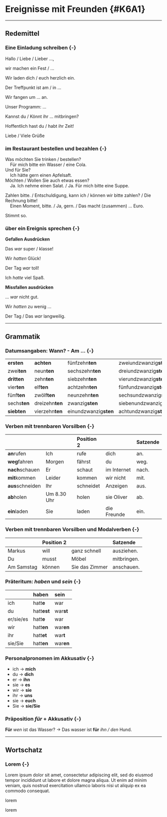 Ereignisse mit Freunden {#K6A1}
=

---

Redemittel
--

### Eine Einladung schreiben {-}

Hallo / Liebe / Lieber ...,

wir machen ein Fest / ... 

Wir laden dich / euch herzlich ein.

Der Treffpunkt ist am / in ...

Wir fangen um ... an.

Unser Programm: ... 

Kannst du / Könnt ihr ... mitbringen?

Hoffentlich hast du / habt ihr Zeit!

Liebe / Viele Grüße

### im Restaurant bestellen und bezahlen {-}

Was möchten Sie trinken / bestellen?<br>&nbsp;&nbsp;&nbsp;&nbsp;Für mich bitte ein Wasser / eine Cola.<br>Und für Sie?<br>&nbsp;&nbsp;&nbsp;&nbsp;Ich hätte gern einen Apfelsaft.<br>Möchten / Wollen Sie auch etwas essen?<br>&nbsp;&nbsp;&nbsp;&nbsp;Ja. Ich nehme einen Salat. / Ja. Für mich bitte eine Suppe.

Zahlen bitte. / Entschuldigung, kann ich / können wir bitte zahlen? / Die Rechnung bitte!<br>&nbsp;&nbsp;&nbsp;&nbsp;Einen Moment, bitte. / Ja, gern. / Das macht (zusammen) ... Euro.

Stimmt so.

### über ein Ereignis sprechen {-}

**Gefallen Ausdrücken**

Das _war_ super / klasse!

Wir _hatten_ Glück!

Der Tag _war_ toll!

Ich _hatte_ viel Spaß.

**Missfallen ausdrücken**

... _war_ nicht gut.

Wir _hatten_ zu wenig ...

Der Tag / Das _war_ langweilig.

---

Grammatik
--

### Datumsangaben: Wann? - Am ... {-}




|                          |                             |                                   |                                      |                                    |
|:-------------------------|:----------------------------|:----------------------------------|:-------------------------------------|:-----------------------------------|
|<strong>ersten</strong>   |<strong>achten</strong>      |fünfzehn<strong>ten</strong>       |zweiundzwanzig<strong>sten</strong>   |neunundzwanzig<strong>sten</strong> |
|zwei<strong>ten</strong>  |neun<strong>ten</strong>     |sechszehn<strong>ten</strong>      |dreiundzwanzig<strong>sten</strong>   |dreißig<strong>sten</strong>        |
|<strong>dritten</strong>  |zehn<strong>ten</strong>     |siebzehn<strong>ten</strong>       |vierundzwanzig<strong>sten</strong>   |einunddreißig<strong>sten</strong>  |
|vier<strong>ten</strong>  |elf<strong>ten</strong>      |achtzehn<strong>ten</strong>       |fünfundzwanzig<strong>sten</strong>   |                                    |
|fünf<strong>ten</strong>  |zwölf<strong>ten</strong>    |neunzehn<strong>ten</strong>       |sechsundzwanzig<strong>sten</strong>  |                                    |
|sechs<strong>ten</strong> |dreizehn<strong>ten</strong> |zwanzig<strong>sten</strong>       |siebenundzwanzig<strong>sten</strong> |                                    |
|<strong>siebten</strong>  |vierzehn<strong>ten</strong> |einundzwanzig<strong>sten</strong> |achtundzwanzig<strong>sten</strong>   |                                    |

### Verben mit trennbaren Vorsilben {-}




|                              |            |Position 2 |            |Satzende |
|:-----------------------------|:-----------|:----------|:-----------|:--------|
|<strong>an</strong>rufen      |Ich         |rufe       |dich        |an.      |
|<strong>weg</strong>fahren    |Morgen      |fährst     |du          |weg.     |
|<strong>nach</strong>schauen  |Er          |schaut     |im Internet |nach.    |
|<strong>mit</strong>kommen    |Leider      |kommen     |wir nicht   |mit.     |
|<strong>aus</strong>schneiden |Ihr         |schneidet  |Anzeigen    |aus.     |
|<strong>ab</strong>holen      |Um 8.30 Uhr |holen      |sie Oliver  |ab.      |
|<strong>ein</strong>laden     |Sie         |laden      |die Freunde |ein.     |

### Verben mit trennbaren Vorsilben und Modalverben {-}




|           |Position 2 |               |Satzende    |
|:----------|:----------|:--------------|:-----------|
|Markus     |will       |ganz schnell   |ausziehen.  |
|Du         |musst      |Möbel          |mitbringen. |
|Am Samstag |können     |Sie das Zimmer |anschauen.  |

### Präteritum: _haben_ und _sein_ {-}




|          |haben                    |sein                   |
|:---------|:------------------------|:----------------------|
|ich       |hatt<strong>e</strong>   |war                    |
|du        |hatt<strong>est</strong> |war<strong>st</strong> |
|er/sie/es |hatt<strong>e</strong>   |war                    |
|wir       |hatt<strong>en</strong>  |war<strong>en</strong> |
|ihr       |hatt<strong>et</strong>  |war<strong>t</strong>  |
|sie/Sie   |hatt<strong>en</strong>  |war<strong>en</strong> |

### Personalpronomen im Akkusativ {-}

- ich -> **mich**
 - du -> **dich**
- er -> **ihn**
- sie -> **es**
- wir -> **sie**
- ihr -> **uns**
- sie -> **euch**
- Sie -> **sie/Sie**

### Präposition _für_ + Akkusativ {-}

**Für** _wen_ ist das Wasser? -> Das wasser ist **für** _ihn / den_ Hund.

---

Wortschatz
--

###  Lorem {-}

Lorem ipsum dolor sit amet, consectetur adipiscing elit, sed do eiusmod tempor incididunt ut labore et dolore magna aliqua. Ut enim ad minim veniam, quis nostrud exercitation ullamco laboris nisi ut aliquip ex ea commodo consequat.

lorem

lorem
